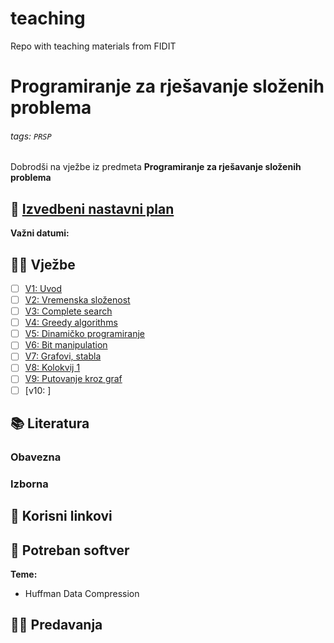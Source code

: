 # teaching
Repo with teaching materials from FIDIT

# Programiranje za rješavanje složenih problema

###### tags: `PRSP`

Dobrodši na vježbe iz predmeta **Programiranje za rješavanje složenih problema**

## 📅 [Izvedbeni nastavni plan](https://hackmd.io/R7pbZeAaTTe9uc_OcgKbBw)

**Važni datumi:**

## 👨‍💻 Vježbe

- [ ] [V1: Uvod](https://hackmd.io/eyYbJ3D2T16fvq5LGlUd3A)
- [ ] [V2: Vremenska složenost]()
- [ ] [V3: Complete search]() 
- [ ] [V4: Greedy algorithms]()
- [ ] [V5: Dinamičko programiranje]() 
- [ ] [V6: Bit manipulation]()
- [ ] [V7: Grafovi, stabla]()
- [ ] [V8: Kolokvij 1]()
- [ ] [V9: Putovanje kroz graf]()
- [ ] [v10: ]

## 📚 Literatura

### Obavezna

### Izborna

## 🔗 Korisni linkovi

## 🧰 Potreban softver


**Teme:**
- Huffman Data Compression

## 👨‍🏫 Predavanja

